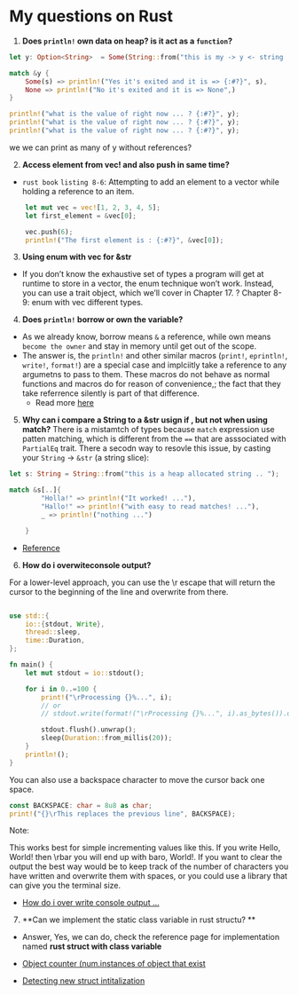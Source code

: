 # My questions on Rust

1. **Does `println!` own data on heap? is it act as a `function`?**

```rust
let y: Option<String>  = Some(String::from("this is my -> y <- string ... allocated on the heap as well" ));

match &y {
    Some(s) => println!("Yes it's exited and it is => {:#?}", s),
    None => println!("No it's exited and it is => None",)
}

println!("what is the value of right now ... ? {:#?}", y);
println!("what is the value of right now ... ? {:#?}", y);
println!("what is the value of right now ... ? {:#?}", y);


```

we we can print as many of y without references?

2. **Access element from vec! and also push in same time?**

- `rust book` `listing 8-6`: Attempting to add an element to a vector while
  holding a reference to an item.

```rust
    let mut vec = vec![1, 2, 3, 4, 5];
    let first_element = &vec[0];

    vec.push(6);
    println!("The first element is : {:#?}", &vec[0]);

```

3. **Using enum with vec for &str**

- If you don’t know the exhaustive set of types a program will get at runtime
  to store in a vector, the enum technique won’t work. Instead, you can use a
  trait object, which we’ll cover in Chapter 17. ? Chapter 8-9: enum with vec
  different types.

4. **Does `println!` borrow or own the variable?**

- As we already know, borrow means `&` a reference, while own means `become the owner` and stay in memory until get out of the scope.
- The answer is, the `println!` and other similar macros (`print!`,
  `eprintln!`, `write!`, `format!`) are a special case and implciitly take a
  reference to any argumetns to pass to them. These macros do not behave as
  normal functions and macros do for reason of convenience,; the fact that
  they take referrence silently is part of that difference.
  - Read more [here](https://stackoverflow.com/questions/30450399/does-println-borrow-or-own-the-variable)

5. **Why can i compare a String to a &str usign if , but not when using
   match?** There is a mistamtch of types because `match` expression use patten
   matching, which is different from the `==` that are asssociated with
   `PartialEq` trait. There a secodn way to resovle this issue, by casting your
   `String` -> `&str` (a string slice):

```rust
let s: String = String::from("this is a heap allocated string .. ");

match &s[..]{
        "Holla!" => println!("It worked! ..."),
        "Hallo!" => println!("with easy to read matches! ..."),
        _ => println!("nothing ...")

    }
```

- [Reference](https://stackoverflow.com/questions/49886160/why-can-i-compare-a-string-to-a-str-using-if-but-not-when-using-match)

6. **How do i overwiteconsole output?**

For a lower-level approach, you can use the \r escape that will return the
cursor to the beginning of the line and overwrite from there.

```rust

use std::{
    io::{stdout, Write},
    thread::sleep,
    time::Duration,
};

fn main() {
    let mut stdout = io::stdout();

    for i in 0..=100 {
        print!("\rProcessing {}%...", i);
        // or
        // stdout.write(format!("\rProcessing {}%...", i).as_bytes()).unwrap();

        stdout.flush().unwrap();
        sleep(Duration::from_millis(20));
    }
    println!();
}
```

You can also use a backspace character to move the cursor back one space.

```rust
const BACKSPACE: char = 8u8 as char;
print!("{}\rThis replaces the previous line", BACKSPACE);
```

Note:

This works best for simple incrementing values like this. If you write Hello,
World! then \rbar you will end up with baro, World!. If you want to clear the
output the best way would be to keep track of the number of characters you have
written and overwrite them with spaces, or you could use a library that can
give you the terminal size.

- [How do i over write console output ...](https://stackoverflow.com/questions/59890270/how-do-i-overwrite-console-output)

7. **Can we implement the static class variable in rust structu? **
- Answer, Yes, we can do, check the reference page for implementation named
  **rust struct with class variable**

- [Object counter (num.instances of object that
  exist](https://stackoverflow.com/questions/67959660/object-counter-num-instances-of-object-that-exist)
- [Detecting new struct intitalization](https://stackoverflow.com/questions/36993255/detecting-new-struct-initialization)

